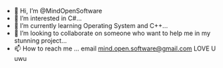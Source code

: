 - 👋 Hi, I’m @MindOpenSoftware
- 👀 I’m interested in C#...
- 🌱 I’m currently learning Operating System and C++...
- 💞️ I’m looking to collaborate on someone who want to help me in my stunning project...
- 📫 How to reach me ... email mind.open.software@gmail.com
LOVE U uwu

<!---
MindOpenSoftware/MindOpenSoftware is a ✨ special ✨ repository because its `README.md` (this file) appears on your GitHub profile.
You can click the Preview link to take a look at your changes.
--->
